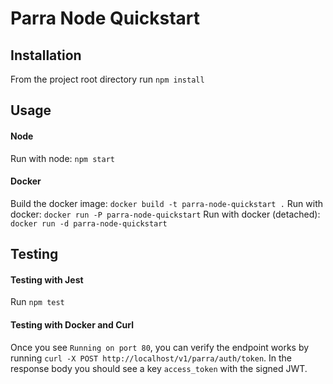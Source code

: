 # Parra Node Quickstart

## Installation

From the project root directory run `npm install`

## Usage

#### Node

Run with node: `npm start`

#### Docker

Build the docker image: `docker build -t parra-node-quickstart .`
Run with docker: `docker run -P parra-node-quickstart`
Run with docker (detached): `docker run -d parra-node-quickstart`

## Testing

#### Testing with Jest

Run `npm test`

#### Testing with Docker and Curl

Once you see `Running on port 80`, you can verify the endpoint works by running `curl -X POST http://localhost/v1/parra/auth/token`. In the response body you should see a key `access_token` with the signed JWT.

